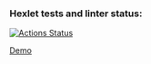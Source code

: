 ### Hexlet tests and linter status:
[![Actions Status](https://github.com/KristinaDegtereva/frontend-project-12/actions/workflows/hexlet-check.yml/badge.svg)](https://github.com/KristinaDegtereva/frontend-project-12/actions)

<a href="https://frontend-project-12-8qf0.onrender.com">Demo</a>